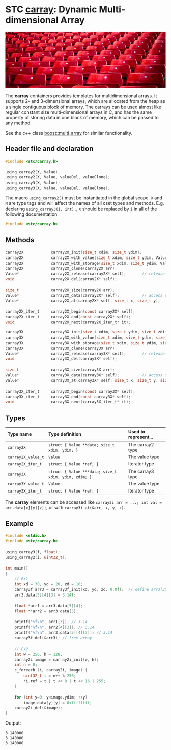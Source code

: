 # STC [carray](../stc/carray.h): Dynamic Multi-dimensional Array
![Array](pics/array.jpg)

The **carray** containers provides templates for multidimensional arrays. It supports 2- and
3-dimensional arrays, which are allocated from the heap as a single contiguous block of memory.
The carrays can be used almost like regular constant size multi-dimensional arrays in C, and has
the same property of storing data in one block of memory, which can be passed to any method.

See the c++ class [boost::multi_array](https://www.boost.org/doc/libs/release/libs/multi_array) for similar functionality.

## Header file and declaration

```c
#include <stc/carray.h>

using_carray2(X, Value);
using_carray2(X, Value, valueDel, valueClone);
using_carray3(X, Value);
using_carray3(X, Value, valueDel, valueClone);
```
The macro `using_carray2()` must be instantiated in the global scope. `X` and `N` are type tags and
will affect the names of all cset types and methods. E.g. declaring `using_carray3(i, int);`, `X` should
be replaced by `i` in all of the following documentation.

```c
#include <stc/carray.h>
```
## Methods

```c
carray2X            carray2X_init(size_t xdim, size_t ydim);
carray2X            carray2X_with_value(size_t xdim, size_t ydim, Value val);
carray2X            carray2X_with_storage(size_t xdim, size_t ydim, Value* array);
carray2X            carray2X_clone(carray2X arr);
Value*              carray2X_release(carray2X* self);       // release storage (not freed)
void                carray2X_del(carray2X* self);

size_t              carray2X_size(carray2X arr);
Value*              carray2X_data(carray2X* self);          // access storage data
Value*              carray2X_at(carray2X* self, size_t x, size_t y);

carray2X_iter_t     carray2X_begin(const carray2X* self);
carray2X_iter_t     carray2X_end(const carray2X* self);
void                carray2X_next(carray2X_iter_t* it);
```
```c
carray3X            carray3X_init(size_t xdim, size_t ydim, size_t zdim);
carray3X            carray3X_with_value(size_t xdim, size_t ydim, size_t zdim, Value val);
carray3X            carray3X_with_storage(size_t xdim, size_t ydim, size_t zdim, Value* array);
carray3X            carray3X_clone(carray3X arr);
Value*              carray3X_release(carray3X* self);       // release storage (not freed)
void                carray3X_del(carray3X* self);

size_t              carray3X_size(carray3X arr);
Value*              carray3X_data(carray3X* self);          // access storage data
Value*              carray3X_at(carray3X* self, size_t x, size_t y, size_t z);

carray3X_iter_t     carray3X_begin(const carray3X* self);
carray3X_iter_t     carray3X_end(const carray3X* self);
void                carray3X_next(carray3X_iter_t* it);
```
## Types

| Type name            | Type definition                                      | Used to represent...      |
|:---------------------|:-----------------------------------------------------|:--------------------------|
| `carray2X`           | `struct { Value **data; size_t xdim, ydim; }`        | The carray2 type          |
| `carray2X_value_t`   | `Value`                                              | The value type            |
| `carray2X_iter_t`    | `struct { Value *ref; }`                             | Iterator type             |
| `carray3X`           | `struct { Value ***data; size_t xdim, ydim, zdim; }` | The carray3 type          |
| `carray3X_value_t`   | `Value`                                              | The value type            |
| `carray3X_iter_t`    | `struct { Value *ref; }`                             | Iterator type             |

The **carray** elements can be accessed like `carray3i arr = ...; int val = arr.data[x][y][z];`, or with `carray3i_at(&arr, x, y, z)`.

## Example
```c
#include <stdio.h>
#include <stc/carray.h>

using_carray3(f, float);
using_carray2(i, uint32_t);

int main()
{
    // Ex1
    int xd = 30, yd = 20, zd = 10;
    carray3f arr3 = carray3f_init(xd, yd, zd, 0.0f);  // define arr3[30][20][10], init with 0.0f.
    arr3.data[5][4][3] = 3.14f;

    float *arr1 = arr3.data[5][4];
    float **arr2 = arr3.data[5];

    printf("%f\n", arr1[3]); // 3.14
    printf("%f\n", arr2[4][3]); // 3.14
    printf("%f\n", arr3.data[5][4][3]); // 3.14
    carray3f_del(&arr3); // free array

    // Ex2
    int w = 256, h = 128;
    carray2i image = carray2i_init(w, h);
    int n = 0;
    c_foreach (i, carray2i, image) {
        uint32_t t = n++ % 256;
        *i.ref = t | t << 8 | t << 16 | 255;
    }

    for (int y=0; y<image.ydim; ++y)
        image.data[y][y] = 0xffffffff;
    carray2i_del(&image);
}
```
Output:
```
3.140000
3.140000
3.140000
```
